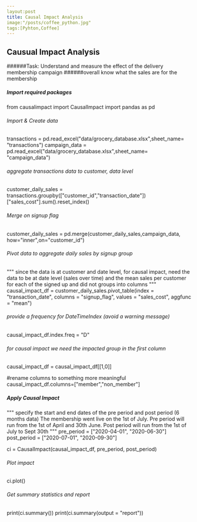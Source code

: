 ```yaml
---
layout:post
title: Causal Impact Analysis
image:"/posts/coffee_python.jpg"
tags:[Pyhton,Coffee]
---
```




## Causual Impact Analysis
######Task: Understand and measure the effect of the delivery membership campaign
######overall know what the sales are for the membership


##### Import required packages
from causalimpact import CausalImpact
import pandas as pd


###### Import & Create data
transactions = pd.read_excel("data/grocery_database.xlsx",sheet_name= "transactions")
campaign_data = pd.read_excel("data/grocery_database.xlsx",sheet_name= "campaign_data")

###### aggregate transactions data to customer, data level
customer_daily_sales = transactions.groupby(["customer_id","transaction_date"])["sales_cost"].sum().reset_index()

###### Merge on signup flag
customer_daily_sales = pd.merge(customer_daily_sales,campaign_data, how="inner",on="customer_id")


###### Pivot data to aggregate daily sales by signup group
"""
since the data is at customer and date level, for causal impact, need the data to be at 
date level (sales over time) and the mean sales per customer for each of the signed up and
did not groups into columns
"""
causal_impact_df = customer_daily_sales.pivot_table(index = "transaction_date",
                                                    columns = "signup_flag",
                                                    values = "sales_cost",
                                                    aggfunc = "mean")

###### provide a frequency for DateTimeIndex (avoid a warning message)
causal_impact_df.index.freq = "D"

###### for causal impact we need the impacted group in the first column
causal_impact_df = causal_impact_df[[1,0]]

#rename columns to something more meaningful
causal_impact_df.columns=["member","non_member"]


##### Apply Causal Impact

"""
specify the start and end dates of the pre period and post period (6 months data) The membership 
went live on the 1st of July. Pre period will run from the 1st of April and 30th June.
Post period will run from the 1st of July to Sept 30th
"""
pre_period = ["2020-04-01", "2020-06-30"]
post_period = ["2020-07-01", "2020-09-30"]

ci = CausalImpact(causal_impact_df, pre_period, post_period)

###### Plot impact
ci.plot()

###### Get summary statistics and report
print(ci.summary())
print(ci.summary(output = "report"))
